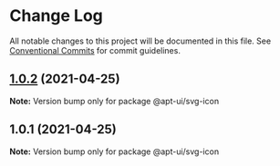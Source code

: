# Change Log

All notable changes to this project will be documented in this file.
See [Conventional Commits](https://conventionalcommits.org) for commit guidelines.

## [1.0.2](https://github.com/Loisir/apt-ui/compare/@apt-ui/svg-icon@1.0.1...@apt-ui/svg-icon@1.0.2) (2021-04-25)

**Note:** Version bump only for package @apt-ui/svg-icon





## 1.0.1 (2021-04-25)

**Note:** Version bump only for package @apt-ui/svg-icon
